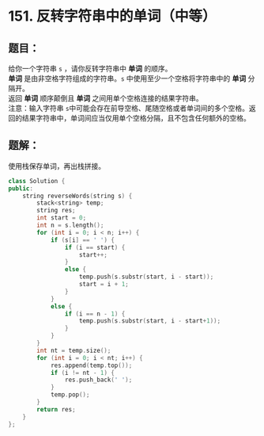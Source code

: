 # 151. 反转字符串中的单词（中等）
## 题目：
给你一个字符串 `s` ，请你反转字符串中 **单词** 的顺序。\
**单词** 是由非空格字符组成的字符串。`s` 中使用至少一个空格将字符串中的 **单词** 分隔开。\
返回 **单词** 顺序颠倒且 **单词** 之间用单个空格连接的结果字符串。\
注意：输入字符串 `s`中可能会存在前导空格、尾随空格或者单词间的多个空格。返回的结果字符串中，单词间应当仅用单个空格分隔，且不包含任何额外的空格。
## 题解：
使用栈保存单词，再出栈拼接。
```c++
class Solution {
public:
    string reverseWords(string s) {
        stack<string> temp;
        string res;
        int start = 0;
        int n = s.length();
        for (int i = 0; i < n; i++) {
            if (s[i] == ' ') {
                if (i == start) {
                    start++;
                }
                else {
                    temp.push(s.substr(start, i - start));
                    start = i + 1;
                }
            }
            else {
                if (i == n - 1) {
                    temp.push(s.substr(start, i - start+1));
                }
            }
        }
        int nt = temp.size();
        for (int i = 0; i < nt; i++) {
            res.append(temp.top());
            if (i != nt - 1) {
                res.push_back(' ');
            }
            temp.pop();
        }
        return res;
    }
};
```